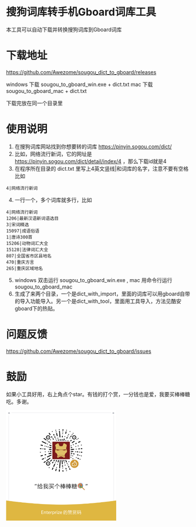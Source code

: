 # 搜狗词库转手机Gboard词库工具

本工具可以自动下载并转换搜狗词库到Gboard词库

# 下载地址
https://github.com/Awezome/sougou_dict_to_gboard/releases

windows 下载 sougou_to_gboard_win.exe + dict.txt
mac 下载 sougou_to_gboard_mac + dict.txt

下载完放在同一个目录里

# 使用说明
1. 在搜狗词库网站找到你想要转的词库 https://pinyin.sogou.com/dict/
2. 比如，网络流行新词，它的网址是 https://pinyin.sogou.com/dict/detail/index/4  ，那么下载id就是4
3. 在程序所在目录的 dict.txt 里写上4英文竖线|和词库的名字，注意不要有空格 比如
```
4|网络流行新词
```
4. 一行一个，多个词库就多行，比如
```
4|网络流行新词
1206|最新汉语新词语选目
3|宋词精选
15097|成语俗语
1|唐诗300首
15206|动物词汇大全
15128|法律词汇大全
807|全国省市区县地名
470|重庆方言
265|重庆区域地名
```
5. windows 双击运行 sougou_to_gboard_win.exe , mac 用命令行运行 sougou_to_gboard_mac
6. 生成了来两个目录，一个是dict_with_import，里面的词库可以用gboard自带的导入功能导入。另一个是dict_with_tool，里面用工具导入，方法见酷安gboard下的热贴。

# 问题反馈
https://github.com/Awezome/sougou_dict_to_gboard/issues

# 鼓励
如果小工具好用，右上角点个star。有钱的打个赏，一分钱也是爱，我要买棒棒糖吃。多谢。

<img src="https://raw.githubusercontent.com/Awezome/sougou_dict_to_gboard/master/wechat_pay.png" width = "300" height = "300"/>
